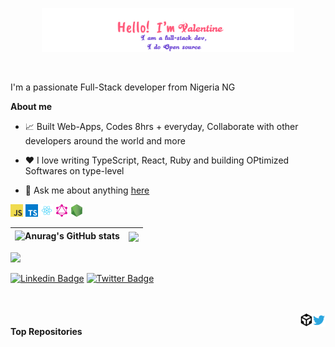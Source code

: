 <p align="center"><a href="https://V-Blaze.github.io"><img width="80%" alt="Hello, I'm Valentine.A full Stack Dev. I do open source!" src="./assets/gh-readme-header.png" /></a></p>

<br />

I'm a passionate Full-Stack developer from Nigeria NG

**About me**


- 📈 Built Web-Apps, Codes 8hrs + everyday, Collaborate with other developers around the world and more

- ❤️ I love writing TypeScript, React, Ruby and building OPtimized Softwares on type-level

- 💬 Ask me about anything [here](https://github.com/V-Blaze/V-Blaze/issues)

<code><img height="20" alt="javascript" src="https://raw.githubusercontent.com/github/explore/80688e429a7d4ef2fca1e82350fe8e3517d3494d/topics/javascript/javascript.png"></code>
<code><img height="20" alt="typescript" src="https://raw.githubusercontent.com/github/explore/80688e429a7d4ef2fca1e82350fe8e3517d3494d/topics/typescript/typescript.png"></code>
<code><img height="20" alt="react" src="https://raw.githubusercontent.com/github/explore/80688e429a7d4ef2fca1e82350fe8e3517d3494d/topics/react/react.png"></code>
<code><img height="20" alt="graphql" src="https://raw.githubusercontent.com/github/explore/5c058a388828bb5fde0bcafd4bc867b5bb3f26f3/topics/graphql/graphql.png"></code>
<code><img height="20" alt="nodejs" src="https://raw.githubusercontent.com/github/explore/80688e429a7d4ef2fca1e82350fe8e3517d3494d/topics/nodejs/nodejs.png"></code>    


| ![Anurag's GitHub stats](https://github-readme-stats.vercel.app/api?username=V-Blaze&show_icons=true&theme=radical) | <a href="https://github.com/V-Blaze/github-readme-stats"><img align="center" src="https://github-readme-stats.vercel.app/api/top-langs/?username=V-Blaze&layout=compact&theme=buefy&hide_border=true" /></a> |
| ------------- | ------------- |


<p><img src="https://media.giphy.com/media/XGma2iRIHTKkwqRkFl/giphy.gif" width="50"></p>

[![Linkedin Badge](https://img.shields.io/badge/-Valentine%20Blaze-blue?style=flat-square&logo=Linkedin&logoColor=white&link=https://www.linkedin.com/in/valentine-blaze/)](https://www.linkedin.com/in/valentine-blaze/)
[![Twitter Badge](https://img.shields.io/badge/-@V_Blaze_-1ca0f1?style=flat-square&labelColor=1ca0f1&logo=twitter&logoColor=white&link=https://twitter.com/blaze_valentine)](https://twitter.com/blaze_valentine)



<br />
<br />

<a href="https://twitter.com/blaze_valentine">
  <img align="right" alt="blaze_valentine | Twitter" width="21px" src="./assets/twitter.svg" />
</a>
<a href="https://www.linkedin.com/in/valentine-blaze/">
  <img align="right" alt="blaze_valentine | CodeSandbox" width="20px" src="./assets/codesandbox.svg" />
</a>

#### Top Repositories
